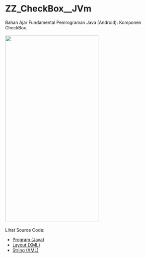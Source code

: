 # ZZ_CheckBox__JVm
Bahan Ajar Fundamental Pemrograman Java (Android): Komponen CheckBox.<br><br>
<img src="https://github.com/RizkyKhapidsyah/ZZ_CheckBox__JVm/blob/master/app/rslts/20200419_235045.mp4" height=600px width=300px><br><br>
Lihat Source Code:<br>
- <a href="https://github.com/RizkyKhapidsyah/ZZ_CheckBox__JVm/blob/master/app/src/main/java/com/rk/cb/MainActivity.java">Program (Java)</a><br>
- <a href="https://github.com/RizkyKhapidsyah/ZZ_CheckBox__JVm/blob/master/app/src/main/res/layout/activity_main.xml">Layout (XML)</a><br>
- <a href="https://github.com/RizkyKhapidsyah/ZZ_CheckBox__JVm/blob/master/app/src/main/res/values/strings.xml">String (XML)</a>
